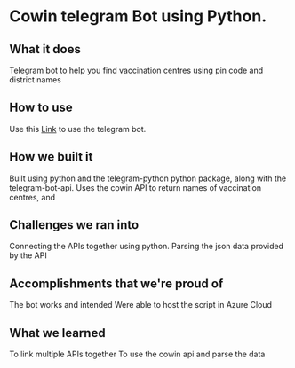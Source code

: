 # Cowin telegram Bot using Python.
## What it does
Telegram bot to help you find vaccination centres using pin code and district names
## How to use
Use this [Link](http://t.me/cowin2022bot) to use the telegram bot.

## How we built it
Built using python and the telegram-python python package, along with the telegram-bot-api.
Uses the cowin API to return names of vaccination centres, and
## Challenges we ran into
Connecting the APIs together using python.
Parsing the json data provided by the API
## Accomplishments that we're proud of
The bot works and intended
Were able to host the script in Azure Cloud
## What we learned
To link multiple APIs together
To use the cowin api and parse the data
